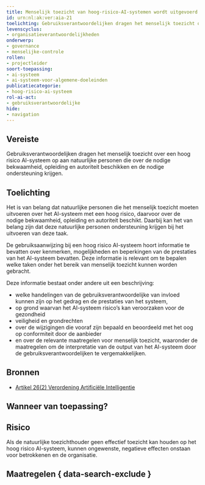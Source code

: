 ```yaml
---
title: Menselijk toezicht van hoog-risico-AI-systemen wordt uitgevoerd door mensen met voldoende kennis en mogelijkheden.
id: urn:nl:ak:ver:aia-21
toelichting: Gebruiksverantwoordelijken dragen het menselijk toezicht over een hoog risico AI-systeem op aan natuurlijke personen die over de nodige bekwaamheid, opleiding en autoriteit beschikken en de nodige ondersteuning krijgen.
levenscyclus:
- organisatieverantwoordelijkheden
onderwerp:
- governance
- menselijke-controle
rollen:
- projectleider
soort-toepassing:
- ai-systeem
- ai-systeem-voor-algemene-doeleinden
publicatiecategorie:
- hoog-risico-ai-systeem
rol-ai-act:
- gebruiksverantwoordelijke
hide:
- navigation
---
```


<!-- tags -->
## Vereiste

Gebruiksverantwoordelijken dragen het menselijk toezicht over een hoog risico AI-systeem op aan natuurlijke personen die over de nodige bekwaamheid, opleiding en autoriteit beschikken en de nodige ondersteuning krijgen.

## Toelichting

Het is van belang dat natuurlijke personen die het menselijk toezicht moeten uitvoeren over het AI-systeem met een hoog risico, daarvoor over de nodige bekwaamheid, opleiding en autoriteit beschikt.
Daarbij kan het van belang zijn dat deze natuurlijke personen ondersteuning krijgen bij het uitvoeren van deze taak.

De gebruiksaanwijzing bij een hoog risico AI-systeem hoort informatie te bevatten over kenmerken, mogelijkheden en beperkingen van de prestaties van het AI-systeem bevatten. Deze informatie is relevant om te bepalen welke taken onder het bereik van menselijk toezicht kunnen worden gebracht. 

Deze informatie bestaat onder andere uit een beschrijving:
- welke handelingen van de gebruiksverantwoordelijke van invloed kunnen zijn op het gedrag en de prestaties van het systeem,
- op grond waarvan het AI-systeem risico’s kan veroorzaken voor de gezondheid
- veiligheid en grondrechten
- over de wijzigingen die vooraf zijn bepaald en beoordeeld met het oog op conformiteit door de aanbieder
- en over de relevante maatregelen voor menselijk toezicht, waaronder de maatregelen om de interpretatie van de output van het AI-systeem door de gebruiksverantwoordelijken te vergemakkelijken.


## Bronnen
- [Artikel 26(2) Verordening Artificiële Intelligentie](https://eur-lex.europa.eu/legal-content/NL/TXT/HTML/?uri=OJ:L_202401689#d1e4350-1-1)

## Wanneer van toepassing? 
<!-- tags-ai-act -->


## Risico

Als de natuurlijke toezichthouder geen effectief toezicht kan houden op het hoog risico AI-systeem, kunnen ongewenste, negatieve effecten onstaan voor betrokkenen en de organisatie.
 

## Maatregelen { data-search-exclude }

<!-- list_maatregelen vereiste/aia-21-gebruiksverantwoordelijken-menselijk-toezicht no-search no-onderwerp no-rol no-levenscyclus -->
